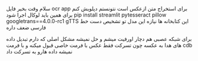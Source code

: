 سلام وقت بخیر
فایل ocr app برای استخراج متن ازعکس است
نتونستم دپلویش کنم برای همین باید لوکال اجرا شود
pip install streamlit pytesseract pillow googletrans==4.0.0-rc1 gTTS
این کتابخانه ها نیازه
این مدل تو تشخیص دست خط فارسی ضعف داره


برای شبکه عصبی هم دچار اورفیت میشم و حل نمیشه
مشکل اصلی که دارم تبدیل داده های هدا به عکسه چون تسرکت فقط عکس با فرمت خاصی قبول میکنه و با فرمت cdb نمیشه داده هارو به تسرکت داد

